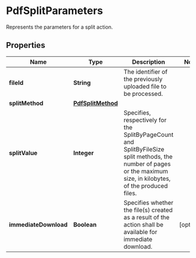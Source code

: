 

# PdfSplitParameters

Represents the parameters for a split action.
## Properties

Name | Type | Description | Notes
------------ | ------------- | ------------- | -------------
**fileId** | **String** | The identifier of the previously uploaded file to be processed. | 
**splitMethod** | [**PdfSplitMethod**](PdfSplitMethod.md) |  | 
**splitValue** | **Integer** | Specifies, respectively for the SplitByPageCount and SplitByFileSize split methods, the number of pages or the maximum size, in kilobytes, of the produced files. | 
**immediateDownload** | **Boolean** | Specifies whether the file(s) created as a result of the action shall be available for immediate download. |  [optional]



